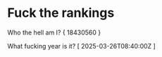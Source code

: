 # Fuck the rankings

Who the hell am I?
{ 18430560 }

What fucking year is it?
[ 2025-03-26T08:40:00Z ]
